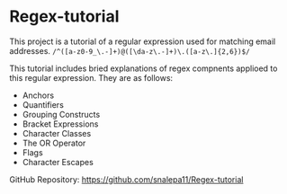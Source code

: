 # Regex-tutorial
This project is a tutorial of a regular expression used for matching email addresses. 
`/^([a-z0-9_\.-]+)@([\da-z\.-]+)\.([a-z\.]{2,6})$/`

This tutorial includes bried explanations of regex compnents applioed to this regular expression. They are as follows: 
* Anchors
* Quantifiers
* Grouping Constructs
* Bracket Expressions
* Character Classes
* The OR Operator
* Flags
* Character Escapes

GitHub Repository: https://github.com/snalepa11/Regex-tutorial